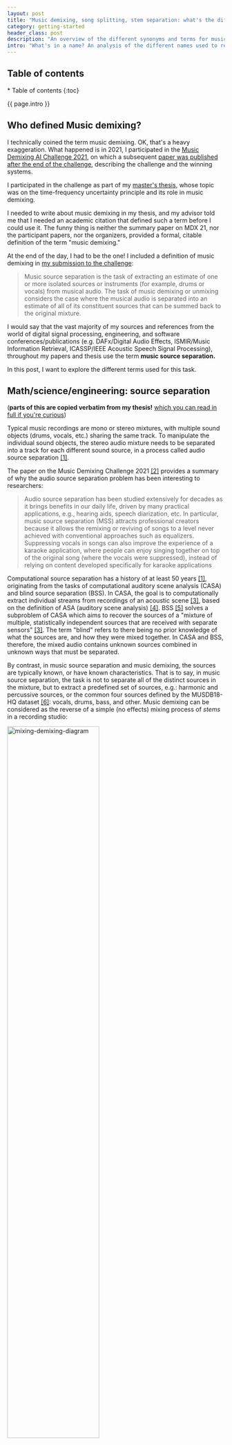 ```yaml
---
layout: post
title: "Music demixing, song splitting, stem separation: what's the difference?"
category: getting-started
header_class: post
description: "An overview of the different synonyms and terms for music demixing such as song splitting, stem separation, etc."
intro: "What's in a name? An analysis of the different names used to refer to the task of separating a mixed song into its isolated stems."
---
```


<h2>Table of contents</h2>
* Table of contents
{:toc}

{{ page.intro }}

## Who defined Music demixing?

I technically coined the term music demixing. OK, that's a heavy exaggeration. What happened is in 2021, I participated in the [Music Demixing AI Challenge 2021](https://www.aicrowd.com/challenges/music-demixing-challenge-ismir-2021), on which a subsequent [paper was published after the end of the challenge](https://arxiv.org/abs/2108.13559), describing the challenge and the winning systems.

I participated in the challenge as part of my [master's thesis](https://sevag.xyz/thesis), whose topic was on the time-frequency uncertainty principle and its role in music demixing.

I needed to write about music demixing in my thesis, and my advisor told me that I needed an academic citation that defined such a term before I could use it. The funny thing is neither the summary paper on MDX 21, nor the participant papers, nor the organizers, provided a formal, citable definition of the term "music demixing."

At the end of the day, I had to be the one! I included a definition of music demixing in [my submission to the challenge](https://github.com/sevagh/xumx-sliCQ/tree/v1#xumx-slicq):

>Music source separation is the task of extracting an estimate of one or more isolated sources or instruments (for example, drums or vocals) from musical audio. The task of music demixing or unmixing considers the case where the musical audio is separated into an estimate of all of its constituent sources that can be summed back to the original mixture.

I would say that the vast majority of my sources and references from the world of digital signal processing, engineering, and software conferences/publications (e.g. DAFx/Digital Audio Effects, ISMIR/Music Information Retrieval, ICASSP/IEEE Acoustic Speech Signal Processing), throughout my papers and thesis use the term **music source separation.**

In this post, I want to explore the different terms used for this task.

## Math/science/engineering: source separation

(**parts of this are copied verbatim from my thesis!** [which you can read in full if you're curious](https://escholarship.mcgill.ca/concern/theses/3197xr696))

Typical music recordings are mono or stereo mixtures, with multiple sound objects (drums, vocals, etc.) sharing the same track. To manipulate the individual sound objects, the stereo audio mixture needs to be separated into a track for each different sound source, in a process called audio source separation [[1]](#1).

The paper on the Music Demixing Challenge 2021 [[2]](#2) provides a summary of why the audio source separation problem has been interesting to researchers:
>Audio source separation has been studied extensively for decades as it brings benefits in our daily life, driven by many practical applications, e.g., hearing aids, speech diarization, etc. In particular, music source separation (MSS) attracts professional creators because it allows the remixing or reviving of songs to a level never achieved with conventional approaches such as equalizers. Suppressing vocals in songs can also improve the experience of a karaoke application, where people can enjoy singing together on top of the original song (where the vocals were suppressed), instead of relying on content developed specifically for karaoke applications

Computational source separation has a history of at least 50 years [[1]](#1), originating from the tasks of computational auditory scene analysis (CASA) and blind source separation (BSS). In CASA, the goal is to computationally extract individual streams from recordings of an acoustic scene [[3]](#3), based on the definition of ASA (auditory scene analysis) [[4]](#4). BSS [[5]](#5) solves a subproblem of CASA which aims to recover the sources of a "mixture of multiple, statistically independent sources that are received with separate sensors" [[3]](#3). The term "blind" refers to there being no prior knowledge of what the sources are, and how they were mixed together. <span class="blog-highlight">In CASA and BSS, therefore, the mixed audio contains unknown sources combined in unknown ways that must be separated.</span>

By contrast, in music source separation and music demixing, the sources are typically known, or have known characteristics. That is to say, in music source separation, the task is not to separate all of the distinct sources in the mixture, but to extract a predefined set of sources, e.g.: harmonic and percussive sources, or the common four sources defined by the MUSDB18-HQ dataset [[6]](#6): vocals, drums, bass, and other. Music demixing can be considered as the reverse of a simple (no effects) mixing process of *stems* in a recording studio:

<img src="/assets/blog/post3/mixdemix.webp" width="65%" alt="mixing-demixing-diagram"/>

A stem is a grouping of individually recorded instrument tracks that have been combined together in a common category. For example, a drum stem could include all of the tracks of a drum kit (e.g., snare, tom, hihat), and a vocal stem could include all of the vocal tracks from the different singers in the song. [Izotope](https://www.izotope.com/en/learn/stems-and-multitracks-whats-the-difference.html) and [LANDR](https://blog.landr.com/stems-in-music/), two music tech companies, have written about stems and their history.

<span class="blog-highlight">In this light we can see that music demixing is simply a combination of multiple music source separation subproblems for all of the desired target stems.</span>

## Music industry: stems and splitters

The theoretical underpinnings of modern AI and deep learning techniques were [beginning to be discovered by 1960](https://people.idsia.ch/~juergen/firstdeeplearner.html), but the computational power available was too low to take advantage of those ideas (nowadays this is inversed; the insane levels of compute power available in the world have led to huge and powerful AI models like ChatGPT).

Being neither a musician nor a music producer, or audio engineer, I can't speak with authority on the landscape and history of how people or products have approached stem separation. All I know is that each time I talked about some new algorithm or piece of code I discovered with one of my musician friends, they'd always come back with  "oh yeah I have an izotope plugin for that." <span class="blog-highlight">Theory and practice are related but not strictly dependent on one another: real-world products can be created before there is a mathematical proof for how they work.</span>

Here's a nice story of the [journey of the HitnMix RipX DAW](https://hitnmix.com/2023/07/17/history-of-audio-separation/); they describe how they had been working in the space of commercial music separation offerings since 2001, when I was not yet 10 years old. [Another story from Wired](https://www.wired.com/story/upmixing-audio-recordings-artificial-intelligence/) discusses the industry and how various academics have over time created startups or products for practical uses in the music industry, such as salvaging or cleaning up old Beatles recordings.

However, when it comes to product offerings, the terminology ends up being different from the academic paper, by necessity since it's targeted for a different audience. Let's check some google search results:
* **Song splitters:** <https://vocalremover.org/splitter-ai>, <https://www.bandlab.com/splitter>, <https://www.lalal.ai/>, <https://voice.ai/tools/stem-splitter>, <https://splitter.ai/>, <https://songdonkey.ai/>, ...
* **Stem separators:** actually the same results as the above
* **Music demixers:** <https://freemusicdemixer.com>, <https://www.demixer.com/>, <https://demixor.com/>, <https://www.audioshake.ai/>
* **Music instrument isolator:** significant overlap with 'song splitters', and some more e.g. <https://vocalremover.org/>, <https://moises.ai/>, <https://www.jamorphosia.com/>

These websites and products are all operating in the same space as the academic research papers, with perhaps subtle differences in their outputs. Their customers are different, with papers on music source separation written for fellow academics, and commercial products for stem separation aimed at musicians and music producers.

Commercial offerings and products in the space include LALAL.ai, XTRAX Stems by Audionamix, RX10 by Izotope, Spleeter by Deezer, Moises.ai by Zynaptiq, Stem remover by Wavesfactory, Audioshake.ai, etc. So many choices! What's your favorite?

## Conclusion

This isn't comprehensive, but it gathers all of the synonyms and terms for music demixing that I've encountered over the years in one place. Hope this helps!

## References

<a id="1">[1]</a>
Rafii, Zafar, Antoine Liutkus, Fabian-Robert Stöter, Stylianos Ioannis Mimilakis, Derry Fitzgerald, and Bryan Pardo. 2018. “An overview of lead and accompaniment separation in music.” IEEE/ACM Transactions on Audio, Speech, and Language Processing; <https://arxiv.org/abs/1804.08300>

<a id="2">[2]</a>
Mitsufuji, Yuki, Giorgio Fabbro, Stefan Uhlich, and Fabian-Robert Stöter. 2021. “Music demixing challenge at ISMIR 2021.” arXiv preprint arXiv:2108.13559; <https://arxiv.org/abs/2108.13559>

<a id="3">[3]</a>
Wang, DeLiang, and Guy J. Brown. 2006. “Fundamentals of computational auditory scene analysis.” In Computational auditory scene analysis: Principles, algorithms, and applications, edited by DeLiang Wang and Guy J. Brown. Wiley-IEEE-Press.

<a id="4">[4]</a>
Bregman, Albert S. 1994. Auditory scene analysis: The perceptual organization of sound. MIT Press.

<a id="5">[5]</a>
Jutten, Christian, and Jeanny Hérault. 1991. “Blind separation of sources, part I: An adaptive algorithm based on neuromimetic architecture.” Signal Processing 24 (1): 1–10.

<a id="6">[6]</a>
Rafii, Zafar, Antoine Liutkus, Fabian-Robert Stöter, Stylianos Ioannis Mimilakis, and Rachel Bittner. (2017) “The MUSDB18 corpus for music separation”; (2019) “MUSDB18-HQ: an uncompressed version of MUSDB18.”
